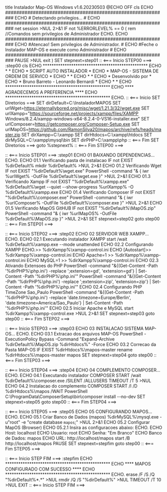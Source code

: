 title Instalador Map-OS Windows v1.6.20230503
@ECHO OFF
cls
ECHO ###########################################################
ECHO # Detectando privilegios...                               #
ECHO ###########################################################
net session >NUL 2>&1
IF not %ERRORLEVEL% == 0 (
   rem //Comandos sem privilegios de Administrador
   ECHO.
   ECHO ###########################################################
   ECHO #Atencao! Sem privilegios de Administrador.               #
   ECHO #Feche o Instalador MAP-OS e execute como Administrador   #
   ECHO ###########################################################
   PAUSE >NUL
   exit
)
SET stepnext=step01
:: <=== Inicio STEP00 ===>
:step00
cls
ECHO  ************************************************
ECHO  *                                              *
ECHO  *           SCRIPT AUTO INSTALADOR             *
ECHO  *    MAP-OS - SISTEMA DE ORDEM DE SERVICO      *
ECHO  *                                              *
ECHO  *                                              *
ECHO  *              Desenvolvido por                *
ECHO  *      Bruno Barreto - Leonardo Bernardi       *
ECHO  *                                              *
ECHO  ************************************************
ECHO  ****       AGRADECEMOS A PREFERENCIA        ****
ECHO  ************************************************
ECHO.
:: <=== Inicio SET Diretorios ===>
SET dirDefault=C:\InstaladorMAPOS
SET urlWget=https://eternallybored.org/misc/wget/1.21.3/32/wget.exe
SET urlXampp="https://sourceforge.net/projects/xampp/files/XAMPP Windows/8.2.4/xampp-windows-x64-8.2.4-0-VS16-installer.exe"
SET urlComposer=https://getcomposer.org/Composer-Setup.exe
SET urlMapOS=https://github.com/RamonSilva20/mapos/archive/refs/heads/master.zip
SET dirXampp=C:\xampp
SET dirHtdocs=C:\xampp\htdocs
SET dirMySQL=C:\xampp\mysql\bin
SET dirPHP=C:\xampp\php
:: <=== Fim SET Diretorios ===>
goto %stepnext%
:: <=== Fim STEP00 ===>

:: <=== Inicio STEP01 ===>
:step01
ECHO 01 BAIXANDO DEPENDENCIAS...
ECHO.
ECHO 01.1 Verificando pasta de instalacao
IF not EXIST %dirDefault% mkdir %dirDefault% >NUL 2>&1
ECHO 01.2 Verificando Wget
IF not EXIST "%dirDefault%\wget.exe" PowerShell -command "& { iwr %urlWget% -OutFile %dirDefault%\wget.exe }" >NUL 2>&1
ECHO 01.3 Verificando Xampp
IF not EXIST "%dirDefault%\xampp.exe" %dirDefault%\wget --quiet --show-progress %urlXampp% -O %dirDefault%\xampp.exe
ECHO 01.4 Verificando Composer
IF not EXIST "%dirDefault%\composer.exe" PowerShell -command "& { iwr %urlComposer% -OutFile %dirDefault%\composer.exe }" >NUL 2>&1
ECHO 01.5 Verificando MapOS GitHUB
IF not EXIST "%dirDefault%\MapOS.zip" PowerShell -command "& { iwr %urlMapOS% -OutFile %dirDefault%\MapOS.zip }" >NUL 2>&1
SET stepnext=step02
goto step00
:: <=== Fim STEP01 ===>

:: <=== Inicio STEP02 ===>
:step02
ECHO 02 SERVIDOR WEB XAMPP...
ECHO.
ECHO 02.1 Executando instalador XAMPP
start /wait %dirDefault%\xampp.exe --mode unattended
ECHO 02.2 Configurando XAMPP
ECHO.>> %dirXampp%\xampp-control.ini
ECHO [Autostart]>> %dirXampp%\xampp-control.ini
ECHO Apache=1 >> %dirXampp%\xampp-control.ini
ECHO MySQL=1 >> %dirXampp%\xampp-control.ini
ECHO 02.3 Ativando Extensoes do PHP
PowerShell -command "&{(Get-Content -Path '%dirPHP%\php.ini') -replace ';extension=gd', 'extension=gd'} | Set-Content -Path '%dirPHP%\php.ini'"
PowerShell -command "&{(Get-Content -Path '%dirPHP%\php.ini') -replace ';extension=zip', 'extension=zip'} | Set-Content -Path '%dirPHP%\php.ini'"
ECHO 02.4 Configurando PHP TimeZone Sao_Paulo
PowerShell -command "&{(Get-Content -Path '%dirPHP%\php.ini') -replace 'date.timezone=Europe/Berlin', 'date.timezone=America/Sao_Paulo'} | Set-Content -Path '%dirPHP%\php.ini'"
ECHO 02.5 Iniciar Apache e MySQL
start %dirXampp%\xampp-control.exe >NUL 2>&1
SET stepnext=step03
goto step00
:: <=== Fim STEP02 ===>

:: <=== Inicio STEP03 ===>
:step03
ECHO 03 INSTALACAO SISTEMA MAP-OS...
ECHO.
ECHO 03.1 Extracao dos arquivos MAP-OS
PowerShell -ExecutionPolicy Bypass -Command "Expand-Archive %dirDefault%\MapOS.zip %dirHtdocs%" -Force
ECHO 03.2 Correcao da Pasta MAP-OS
IF EXIST %dirHtdocs%\mapos-master rename %dirHtdocs%\mapos-master mapos
SET stepnext=step04
goto step00
:: <=== Fim STEP03 ===>

:: <=== Inicio STEP04 ===>
:step04
ECHO 04 COMPLEMENTO COMPOSER...
ECHO.
ECHO 04.1 Executando instalador COMPOSER
START /wait %dirDefault%\composer.exe /SILENT /ALLUSERS
TIMEOUT /T 5 >NUL
ECHO 04.2 Instalacao do complemento COMPOSER
START /I /D %dirHtdocs%\mapos /WAIT PowerShell C:\ProgramData\ComposerSetup\bin\composer install --no-dev
SET stepnext=step05
goto step00
:: <=== Fim STEP04 ===>

:: <=== Inicio STEP05 ===>
:step05
ECHO 05 CONFIGURANDO MAPOS...
ECHO.
ECHO 05.1 Criar Banco de Dados (mapos)
%dirMySQL%\mysql.exe -u"root" -e "create database `mapos`;" >NUL 2>&1
ECHO 05.2 Configurar MapOS (Browser)
ECHO 05.2.1 Insira as configuracoes abaixo:
ECHO.
ECHO Host: localhost
ECHO Usuario: root
ECHO Senha: "Em Branco"
ECHO Banco de Dados: mapos
ECHO URL: http://localhost/mapos
start /B http://localhost/mapos
PAUSE
SET stepnext=stepfim
goto step00
:: <=== Fim STEP05 ===>

:: <=== Inicio STEP FIM ===>
:stepfim
ECHO  ************************************************
ECHO  ****    MAPOS CONFIGURADO COM SUCESSO       ****
ECHO  ************************************************
ECHO.
erase /F /S /Q "%dirDefault%\*.*" >NUL
rmdir /Q /S "%dirDefault%\" >NUL
TIMEOUT /T 10 >NUL
EXIT
:: <=== Inicio STEP FIM ===>